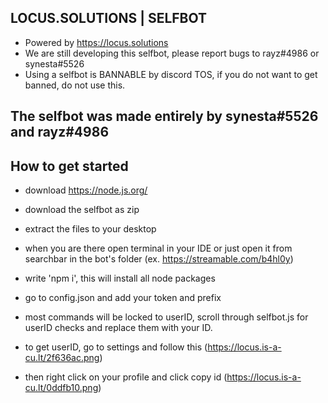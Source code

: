 ## LOCUS.SOLUTIONS | SELFBOT

- Powered by https://locus.solutions
- We are still developing this selfbot, please report bugs to rayz#4986 or synesta#5526
- Using a selfbot is BANNABLE by discord TOS, if you do not want to get banned, do not use this.
  
## The selfbot was made entirely by synesta#5526 and rayz#4986


## How to get started

- download https://node.js.org/
  
- download the selfbot as zip

- extract the files to your desktop

- when you are there open terminal in your IDE or just open it from searchbar in the bot's folder (ex. https://streamable.com/b4hl0y)

- write 'npm i', this will install all node packages 

- go to config.json and add your token and prefix

- most commands will be locked to userID, scroll through selfbot.js for userID checks and replace them with your ID.

- to get userID, go to settings and follow this (https://locus.is-a-cu.lt/2f636ac.png) 
- then right click on your profile and click copy id (https://locus.is-a-cu.lt/0ddfb10.png)

